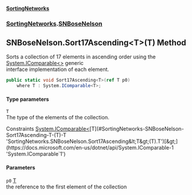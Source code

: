 #### [SortingNetworks](./index.md 'index')
### [SortingNetworks](./SortingNetworks.md 'SortingNetworks').[SNBoseNelson](./SortingNetworks-SNBoseNelson.md 'SortingNetworks.SNBoseNelson')
## SNBoseNelson.Sort17Ascending&lt;T&gt;(T) Method
Sorts a collection of 17 elements in ascending order using the [System.IComparable&lt;&gt;](https://docs.microsoft.com/en-us/dotnet/api/System.IComparable-1 'System.IComparable`1') generic  
interface implementation of each element.  
```csharp
public static void Sort17Ascending<T>(ref T p0)
    where T : System.IComparable<T>;
```
#### Type parameters
<a name='SortingNetworks-SNBoseNelson-Sort17Ascending-T-(T)-T'></a>
`T`  
The type of the elements of the collection.  

Constraints [System.IComparable&lt;](https://docs.microsoft.com/en-us/dotnet/api/System.IComparable-1 'System.IComparable`1')[T](#SortingNetworks-SNBoseNelson-Sort17Ascending-T-(T)-T 'SortingNetworks.SNBoseNelson.Sort17Ascending&lt;T&gt;(T).T')[&gt;](https://docs.microsoft.com/en-us/dotnet/api/System.IComparable-1 'System.IComparable`1')  
  
#### Parameters
<a name='SortingNetworks-SNBoseNelson-Sort17Ascending-T-(T)-p0'></a>
`p0` [T](#SortingNetworks-SNBoseNelson-Sort17Ascending-T-(T)-T 'SortingNetworks.SNBoseNelson.Sort17Ascending&lt;T&gt;(T).T')  
the reference to the first element of the collection  
  
